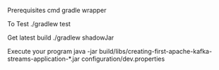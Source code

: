 Prerequisites cmd
gradle wrapper

To Test 
./gradlew test

Get latest build 
./gradlew shadowJar

Execute your program
java -jar build/libs/creating-first-apache-kafka-streams-application-*.jar configuration/dev.properties
